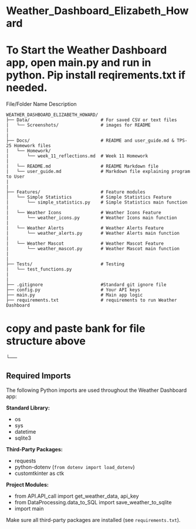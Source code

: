 # Weather_Dashboard_Elizabeth_Howard

# To Start the Weather Dashboard app, open main.py and run in python. Pip install reqirements.txt if needed. 




File/Folder Name                    Description


```
WEATHER_DASHBOARD_ELIZABETH_HOWARD/
├── Data/                           # For saved CSV or text files
|   └── Screenshots/                # images for README
|
|
├── Docs/                           # README and user_guide.md & TPS-25 Homework files
|   └── Homework/
|       └── week_11_reflections.md  # Week 11 Homework
|
|   └── README.md                   # README Markdown file
|   └── user_guide.md               # Markdown file explaining program to User
|
|
├── Features/                       # Feature modules
│   └── Simple Statistics           # Simple Statistics Feature 
|       └── simple_statistics.py    # Simple Statistics main function
|
|   └── Weather Icons               # Weather Icons Feature
|       └── weather_icons.py        # Weather Icons main function
|
|   └── Weather Alerts              # Weather Alerts Feature
|       └── weather_alerts.py       # Weather Alerts main function
|
|   └── Weather Mascot              # Weather Mascot Feature
|       └── weather_mascot.py       # Weather Mascot main function
|
|
├── Tests/                          # Testing 
|   └── test_functions.py
|
|
├── .gitignore                      #Standard git ignore file
├── config.py                       # Your API keys
├── main.py                         # Main app logic
├── requirements.txt                # requirements to run Weather Dashboard
```


# copy and paste bank for file structure above
└── 


## Required Imports

The following Python imports are used throughout the Weather Dashboard app:

**Standard Library:**
- os
- sys
- datetime
- sqlite3

**Third-Party Packages:**
- requests
- python-dotenv (`from dotenv import load_dotenv`)
- customtkinter as ctk

**Project Modules:**
- from API.API_call import get_weather_data, api_key
- from DataProcessing.data_to_SQL import save_weather_to_sqlite
- import main

Make sure all third-party packages are installed (see `requirements.txt`).

